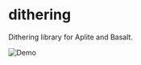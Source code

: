 # dithering
Dithering library for Aplite and Basalt.

<img src="http://cd8ba0b44a15c10065fd-24461f391e20b7336331d5789078af53.r23.cf1.rackcdn.com/pebble.vanillaforums.com/editor/uj/jxbwucok95zs.gif" alt="Demo">
